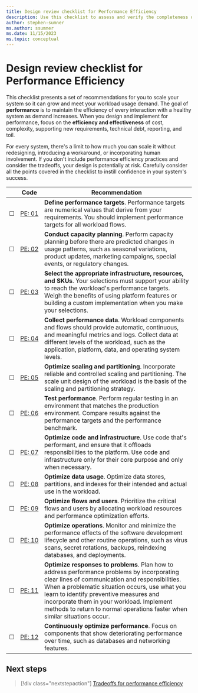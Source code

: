 ```yaml
---
title: Design review checklist for Performance Efficiency
description: Use this checklist to assess and verify the completeness of your design for performance efficiency.  
author: stephen-sumner
ms.author: ssumner
ms.date: 11/15/2023
ms.topic: conceptual
---
```


# Design review checklist for Performance Efficiency

This checklist presents a set of recommendations for you to scale your system so it can grow and meet your workload usage demand. The goal of **performance** is to maintain the efficiency of every interaction with a healthy system as demand increases. When you design and implement for performance, focus on the **efficiency and effectiveness** of cost, complexity, supporting new requirements, technical debt, reporting, and toil.

For every system, there's a limit to how much you can scale it without redesigning, introducing a workaround, or incorporating human involvement. If you don't include performance efficiency practices and consider the tradeoffs, your design is potentially at risk. Carefully consider all the points covered in the checklist to instill confidence in your system's success.

| &nbsp; | Code | Recommendation |
|-|-|-|
| &#9744; | [PE:&nbsp;01](performance-targets.md) | **Define performance targets**. Performance targets are numerical values that derive from your requirements. You should implement performance targets for all workload flows. |
| &#9744; | [PE: 02](capacity-planning.md) | **Conduct capacity planning**. Perform capacity planning before there are predicted changes in usage patterns, such as seasonal variations, product updates, marketing campaigns, special events, or regulatory changes. |
| &#9744; | [PE: 03](selecting-services.md) | **Select the appropriate infrastructure, resources, and SKUs**. Your selections must support your ability to reach the workload's performance targets. Weigh the benefits of using platform features or building a custom implementation when you make your selections.|
| &#9744; | [PE: 04](collect-metrics-logs.md) | **Collect performance data**. Workload components and flows should provide automatic, continuous, and meaningful metrics and logs. Collect data at different levels of the workload, such as the application, platform, data, and operating system levels. |
| &#9744; | [PE: 05](scale-partition.md) | **Optimize scaling and partitioning**. Incorporate reliable and controlled scaling and partitioning. The scale unit design of the workload is the basis of the scaling and partitioning strategy. |
| &#9744; | [PE: 06](performance-testing.md) | **Test performance**. Perform regular testing in an environment that matches the production environment. Compare results against the performance targets and the performance benchmark.|
| &#9744; |[PE: 07](optimize-code-infrastructure.md) | **Optimize code and infrastructure**. Use code that's performant, and ensure that it offloads responsibilities to the platform. Use code and infrastructure only for their core purpose and only when necessary. |
| &#9744; | [PE: 08](optimize-data-performance.md)| **Optimize data usage**. Optimize data stores, partitions, and indexes for their intended and actual use in the workload.|
| &#9744; | [PE: 09](prioritize-flows-users.md)| **Optimize flows and users**. Prioritize the critical flows and users by allocating workload resources and performance optimization efforts. |
| &#9744; | [PE: 10](minimize-operations-effects.md)| **Optimize operations**. Monitor and minimize the performance effects of the software development lifecycle and other routine operations, such as virus scans, secret rotations, backups, reindexing databases, and deployments. |
| &#9744;| [PE: 11](respond-live-performance-issues.md)| **Optimize responses to problems**. Plan how to address performance problems by incorporating clear lines of communication and responsibilities. When a problematic situation occurs, use what you learn to identify preventive measures and incorporate them in your workload. Implement methods to return to normal operations faster when similar situations occur. |
| &#9744;| [PE: 12](continuous-performance-optimize.md)| **Continuously optimize performance**. Focus on components that show deteriorating performance over time, such as databases and networking features. |

## Next steps

> [!div class="nextstepaction"]
> [Tradeoffs for performance efficiency](tradeoffs.md)

